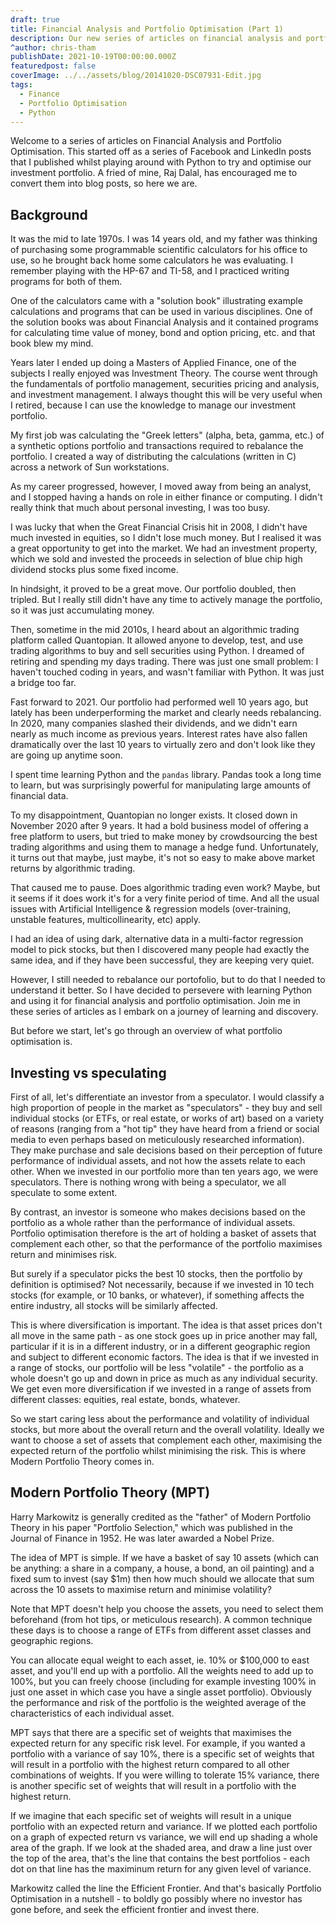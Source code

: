 ```yaml
---
draft: true
title: Financial Analysis and Portfolio Optimisation (Part 1)
description: Our new series of articles on financial analysis and portfolio optimisation using Python.
^author: chris-tham
publishDate: 2021-10-19T00:00:00.000Z
featuredpost: false
coverImage: ../../assets/blog/20141020-DSC07931-Edit.jpg
tags:
  - Finance
  - Portfolio Optimisation
  - Python
---
```


Welcome to a series of articles on Financial Analysis and Portfolio Optimisation. This started off as a series of Facebook and LinkedIn posts that I published whilst playing around with Python to try and optimise our investment portfolio. A fried of mine, Raj Dalal, has encouraged me to convert them into blog posts, so here we are.

## Background

It was the mid to late 1970s. I was 14 years old, and my father was thinking of purchasing some programmable scientific calculators for his office to use, so he brought back home some calculators he was evaluating. I remember playing with the HP-67 and TI-58, and I practiced writing programs for both of them.

One of the calculators came with a "solution book" illustrating example calculations and programs that can be used in various disciplines. One of the solution books was about Financial Analysis and it contained programs for calculating time value of money, bond and option pricing, etc. and that book blew my mind.

Years later I ended up doing a Masters of Applied Finance, one of the subjects I really enjoyed was Investment Theory. The course went through the fundamentals of portfolio management, securities pricing and analysis, and investment management. I always thought this will be very useful when I retired, because I can use the knowledge to manage our investment portfolio.

My first job was calculating the "Greek letters" (alpha, beta, gamma, etc.) of a synthetic options portfolio and transactions required to rebalance the portfolio. I created a way of distributing the calculations (written in C) across a network of Sun workstations.

As my career progressed, however, I moved away from being an analyst, and I stopped having a hands on role in either finance or computing. I didn't really think that much about personal investing, I was too busy.

I was lucky that when the Great Financial Crisis hit in 2008, I didn't have much invested in equities, so I didn't lose much money. But I realised it was a great opportunity to get into the market. We had an investment property, which we sold and invested the proceeds in selection of blue chip high dividend stocks plus some fixed income.

In hindsight, it proved to be a great move. Our portfolio doubled, then tripled. But I really still didn't have any time to actively manage the portfolio, so it was just accumulating money.

Then, sometime in the mid 2010s, I heard about an algorithmic trading platform called Quantopian. It allowed anyone to develop, test, and use trading algorithms to buy and sell securities using Python. I dreamed of retiring and spending my days trading. There was just one small problem: I haven't touched coding in years, and wasn't familiar with Python. It was just a bridge too far.

Fast forward to 2021. Our portfolio had performed well 10 years ago, but lately has been underperforming the market and clearly needs rebalancing. In 2020, many companies slashed their dividends, and we didn't earn nearly as much income as previous years. Interest rates have also fallen dramatically over the last 10 years to virtually zero and don't look like they are going up anytime soon.

I spent time learning Python and the `pandas` library. Pandas took a long time to learn, but was surprisingly powerful for manipulating large amounts of financial data.

To my disappointment, Quantopian no longer exists. It closed down in November 2020 after 9 years. It had a bold business model of offering a free platform to users, but tried to make money by crowdsourcing the best trading algorithms and using them to manage a hedge fund. Unfortunately, it turns out that maybe, just maybe, it's not so easy to make above market returns by algorithmic trading.

That caused me to pause. Does algorithmic trading even work? Maybe, but it seems if it does work it's for a very finite period of time. And all the usual issues with Artificial Intelligence & regression models (over-training, unstable features, multicollinearity, etc) apply.

I had an idea of using dark, alternative data in a multi-factor regression model to pick stocks, but then I discovered many people had exactly the same idea, and if they have been successful, they are keeping very quiet.

However, I still needed to rebalance our portofolio, but to do that I needed to understand it better. So I have decided to persevere with learning Python and using it for financial analysis and portfolio optimisation. Join me in these series of articles as I embark on a journey of learning and discovery.

But before we start, let's go through an overview of what portfolio optimisation is.

## Investing vs speculating

First of all, let's differentiate an investor from a speculator. I would classify a high proportion of people in the market as "speculators" - they buy and sell individual stocks (or ETFs, or real estate, or works of art) based on a variety of reasons (ranging from a "hot tip" they have heard from a friend or social media to even perhaps based on meticulously researched information). They make purchase and sale decisions based on their perception of future performance of individual assets, and not how the assets relate to each other. When we invested in our portfolio more than ten years ago, we were speculators. There is nothing wrong with being a speculator, we all speculate to some extent.

By contrast, an investor is someone who makes decisions based on the portfolio as a whole rather than the performance of individual assets. Portfolio optimisation therefore is the art of holding a basket of assets that complement each other, so that the performance of the portfolio maximises return and minimises risk.

But surely if a speculator picks the best 10 stocks, then the portfolio by definition is optimised? Not necessarily, because if we invested in 10 tech stocks (for example, or 10 banks, or whatever), if something affects the entire industry, all stocks will be similarly affected.

This is where diversification is important. The idea is that asset prices don't all move in the same path - as one stock goes up in price another may fall, particular if it is in a different industry, or in a different geographic region and subject to different economic factors. The idea is that if we invested in a range of stocks, our portfolio will be less "volatile" - the portfolio as a whole doesn't go up and down in price as much as any individual security. We get even more diversification if we invested in a range of assets from different classes: equities, real estate, bonds, whatever.

So we start caring less about the performance and volatility of individual stocks, but more about the overall return and the overall volatility. Ideally we want to choose a set of assets that complement each other, maximising the expected return of the portfolio whilst minimising the risk. This is where Modern Portfolio Theory comes in.

## Modern Portfolio Theory (MPT)

Harry Markowitz is generally credited as the "father" of Modern Portfolio Theory in his paper "Portfolio Selection," which was published in the Journal of Finance in 1952. He was later awarded a Nobel Prize.

The idea of MPT is simple. If we have a basket of say 10 assets (which can be anything: a share in a company, a house, a bond, an oil painting) and a fixed sum to invest (say $1m) then how much should we allocate that sum across the 10 assets to maximise return and minimise volatility?

Note that MPT doesn't help you choose the assets, you need to select them beforehand (from hot tips, or meticulous research). A common technique these days is to choose a range of ETFs from different asset classes and geographic regions.

You can allocate equal weight to each asset, ie. 10% or $100,000 to east asset, and you'll end up with a portfolio. All the weights need to add up to 100%, but you can freely choose (including for example investing 100% in just one asset in which case you have a single asset portfolio). Obviously the performance and risk of the portfolio is the weighted average of the characteristics of each individual asset.

MPT says that there are a specific set of weights that maximises the expected return for any specific risk level. For example, if you wanted a portfolio with a variance of say 10%, there is a specific set of weights that will result in a portfolio with the highest return compared to all other combinations of weights. If you were willing to tolerate 15% variance, there is another specific set of weights that will result in a portfolio with the highest return.

If we imagine that each specific set of weights will result in a unique portfolio with an expected return and variance. If we plotted each portfolio on a graph of expected return vs variance, we will end up shading a whole area of the graph. If we look at the shaded area, and draw a line just over the top of the area, that's the line that contains the best portfolios - each dot on that line has the maximinum return for any given level of variance.

Markowitz called the line the Efficient Frontier. And that's basically Portfolio Optimisation in a nutshell - to boldly go possibly where no investor has gone before, and seek the efficient frontier and invest there.
